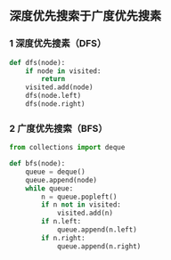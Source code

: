 ## 深度优先搜索于广度优先搜素



### 1 深度优先搜素（DFS）

```python
def dfs(node):
    if node in visited:
        return
    visited.add(node)
    dfs(node.left)
    dfs(node.right)
```



### 2 广度优先搜索（BFS）

```python
from collections import deque

def bfs(node):
    queue = deque()
    queue.append(node)
    while queue:
        n = queue.popleft()
        if n not in visited:
            visited.add(n)
        if n.left:
            queue.append(n.left)
        if n.right:
            queue.append(n.right)
        
```

